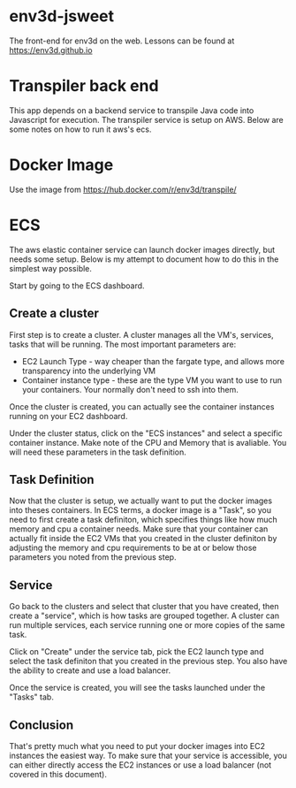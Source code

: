 # env3d-jsweet

The front-end for env3d on the web.  Lessons can be found at https://env3d.github.io

# Transpiler back end

This app depends on a backend service to transpile Java code into Javascript for 
execution.  The transpiler service is setup on AWS.  Below are some notes
on how to run it aws's ecs.

# Docker Image

Use the image from https://hub.docker.com/r/env3d/transpile/ 

# ECS

The aws elastic container service can launch docker images directly, but needs some setup. 
Below is my attempt to document how to do this in the simplest way possible.

Start by going to the ECS dashboard.

## Create a cluster

First step is to create a cluster.  A cluster manages all the VM's, services,  tasks that will be running.
The most important parameters are:

 * EC2 Launch Type - way cheaper than the fargate type, and allows more transparency into the underlying VM
 * Container instance type - these are the type VM you want to use to run your containers.  Your normally
 don't need to ssh into them.
 
Once the cluster is created, you can actually see the container instances running on your EC2 dashboard.

Under the cluster status, click on the "ECS instances" and select a specific container instance.  Make note 
of the CPU and Memory that is avaliable.  You will need these parameters in the task definition.

## Task Definition

Now that the cluster is setup, we actually want to put the docker images into theses containers.  In ECS terms, 
a docker image is a "Task", so you need to first create a task definiton, which specifies things like how
much memory and cpu a container needs.  Make sure that your container can actually fit inside the EC2 VMs 
that you created in the cluster definiton by adjusting the memory and cpu requirements to be at or below
those parameters you noted from the previous step.

## Service

Go back to the clusters and select that cluster that you have created, then create a "service", which is
how tasks are grouped together.  A cluster can run multiple services, each service running one or more
copies of the same task.

Click on "Create" under the service tab, pick the EC2 launch type and select the task definiton that you
created in the previous step.  You also have the ability to create and use a load balancer.

Once the service is created, you will see the tasks launched under the "Tasks" tab.

## Conclusion

That's pretty much what you need to put your docker images into EC2 instances the easiest way.  To
make sure that your service is accessible, you can either directly access the EC2 instances or
use a load balancer (not covered in this document).
